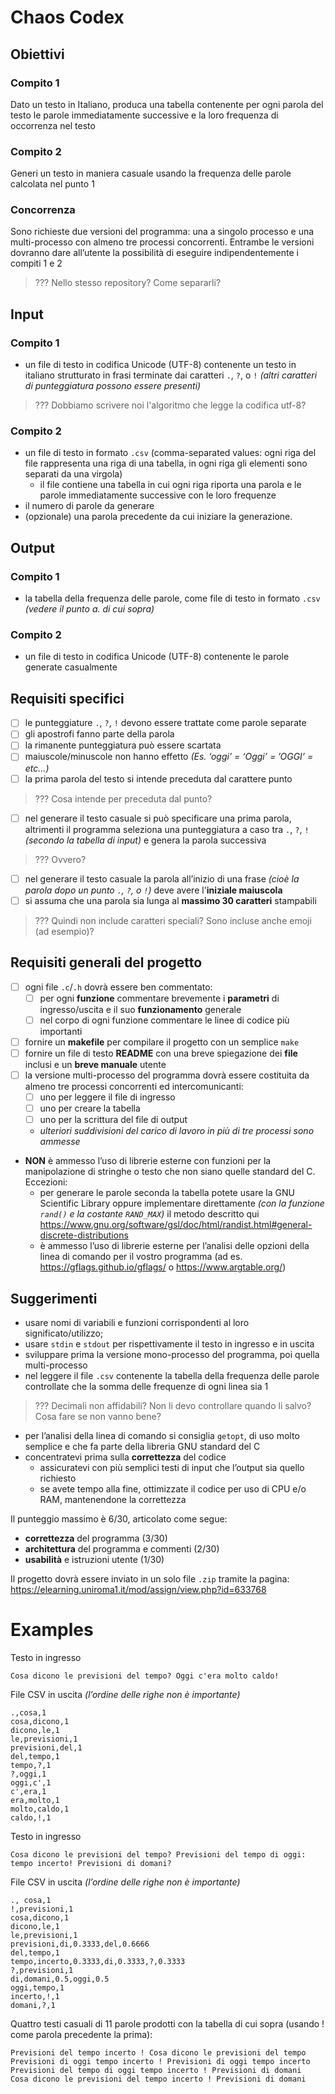 # Chaos Codex

<!-- Sistemi Operativi II Modulo -->
<!---->
<!-- Progetto -->
<!-- Canale A – L (a.a. 2023-24) -->
<!-- Scadenza: 23:59, 31 maggio 2024 -->
<!-- Prof. Paolo Zuliani (zuliani@di.uniroma1.it) -->

## Obiettivi

<!-- L’obiettivo è implementare un programma ANSI C che -->

### Compito 1

Dato un testo in Italiano, produca una tabella contenente per ogni parola del testo le parole immediatamente successive e la loro frequenza di occorrenza nel testo

### Compito 2

Generi un testo in maniera casuale usando la frequenza delle parole calcolata nel punto 1

### Concorrenza

Sono richieste due versioni del programma: una a singolo processo e una multi-processo con almeno tre processi concorrenti. Entrambe le versioni dovranno dare all’utente la possibilità di eseguire indipendentemente i compiti 1 e 2

> ??? Nello stesso repository? Come separarli?

## Input

### Compito 1

- un file di testo in codifica Unicode (UTF-8) contenente un testo in italiano strutturato in frasi terminate dai caratteri `.`, `?`, o `!` _(altri caratteri di punteggiatura possono essere presenti)_

> ??? Dobbiamo scrivere noi l'algoritmo che legge la codifica utf-8?

### Compito 2

- un file di testo in formato `.csv` (comma-separated values: ogni riga del file rappresenta una riga di una tabella, in ogni riga gli elementi sono separati da una virgola)
  - il file contiene una tabella in cui ogni riga riporta una parola e le parole immediatamente successive con le loro frequenze
- il numero di parole da generare
- (opzionale) una parola precedente da cui iniziare la generazione.

## Output

### Compito 1

- la tabella della frequenza delle parole, come file di testo in formato `.csv` _(vedere il punto a. di cui sopra)_

### Compito 2

- un file di testo in codifica Unicode (UTF-8) contenente le parole generate casualmente

## Requisiti specifici

- [ ] le punteggiature `.`, `?`, `!` devono essere trattate come parole separate
- [ ] gli apostrofi fanno parte della parola
- [ ] la rimanente punteggiatura può essere scartata
- [ ] maiuscole/minuscole non hanno effetto _(Es. ‘oggi’ = ‘Oggi’ = ’OGGI’ = etc...)_
- [ ] la prima parola del testo si intende preceduta dal carattere punto

> ??? Cosa intende per preceduta dal punto?

- [ ] nel generare il testo casuale si può specificare una prima parola, altrimenti il programma seleziona una punteggiatura a caso tra `.`, `?`, `!` _(secondo la tabella di input)_ e genera la parola successiva

> ??? Ovvero?

- [ ] nel generare il testo casuale la parola all’inizio di una frase _(cioè la parola dopo un punto `.`, `?`, o `!`)_ deve avere l'**iniziale maiuscola**
- [ ] si assuma che una parola sia lunga al **massimo 30 caratteri** stampabili

> ??? Quindi non include caratteri speciali? Sono incluse anche emoji (ad esempio)?

## Requisiti generali del progetto

- [ ] ogni file `.c`/`.h` dovrà essere ben commentato:
  - [ ] per ogni **funzione** commentare brevemente i **parametri** di ingresso/uscita e il suo **funzionamento** generale
  - [ ] nel corpo di ogni funzione commentare le linee di codice più importanti
- [ ] fornire un **makefile** per compilare il progetto con un semplice `make`
- [ ] fornire un file di testo **README** con una breve spiegazione dei **file** inclusi e un **breve manuale** utente
- [ ] la versione multi-processo del programma dovrà essere costituita da almeno tre processi concorrenti ed intercomunicanti:
  - [ ] uno per leggere il file di ingresso
  - [ ] uno per creare la tabella
  - [ ] uno per la scrittura del file di output
  - _ulteriori suddivisioni del carico di lavoro in più di tre processi sono ammesse_
- **NON** è ammesso l’uso di librerie esterne con funzioni per la manipolazione di stringhe o testo che non siano quelle standard del C. Eccezioni:
  - per generare le parole seconda la tabella potete usare la GNU Scientific Library oppure implementare direttamente _(con la funzione `rand()` e la costante `RAND_MAX`)_ il metodo descritto qui https://www.gnu.org/software/gsl/doc/html/randist.html#general-discrete-distributions
  - è ammesso l’uso di librerie esterne per l’analisi delle opzioni della linea di comando per il vostro programma (ad es. https://gflags.github.io/gflags/ o https://www.argtable.org/)

## Suggerimenti

- usare nomi di variabili e funzioni corrispondenti al loro significato/utilizzo;
- usare `stdin` e `stdout` per rispettivamente il testo in ingresso e in uscita
- sviluppare prima la versione mono-processo del programma, poi quella multi-processo
- nel leggere il file `.csv` contenente la tabella della frequenza delle parole controllate che la somma delle frequenze di ogni linea sia 1

> ??? Decimali non affidabili? Non li devo controllare quando li salvo? Cosa fare se non vanno bene?

- per l’analisi della linea di comando si consiglia `getopt`, di uso molto semplice e che fa parte della libreria GNU standard del C
- concentratevi prima sulla **correttezza** del codice
  - assicuratevi con più semplici testi di input che l’output sia quello richiesto
  - se avete tempo alla fine, ottimizzate il codice per uso di CPU e/o RAM, mantenendone la correttezza

Il punteggio massimo è 6/30, articolato come segue:

- **correttezza** del programma (3/30)
- **architettura** del programma e commenti (2/30)
- **usabilità** e istruzioni utente (1/30)

Il progetto dovrà essere inviato in un solo file `.zip` tramite la pagina:
https://elearning.uniroma1.it/mod/assign/view.php?id=633768

# Examples

Testo in ingresso

```
Cosa dicono le previsioni del tempo? Oggi c'era molto caldo!
```

File CSV in uscita _(l’ordine delle righe non è importante)_

```csv
.,cosa,1
cosa,dicono,1
dicono,le,1
le,previsioni,1
previsioni,del,1
del,tempo,1
tempo,?,1
?,oggi,1
oggi,c',1
c',era,1
era,molto,1
molto,caldo,1
caldo,!,1
```

Testo in ingresso

```
Cosa dicono le previsioni del tempo? Previsioni del tempo di oggi: tempo incerto! Previsioni di domani?
```

File CSV in uscita _(l’ordine delle righe non è importante)_

```csv
., cosa,1
!,previsioni,1
cosa,dicono,1
dicono,le,1
le,previsioni,1
previsioni,di,0.3333,del,0.6666
del,tempo,1
tempo,incerto,0.3333,di,0.3333,?,0.3333
?,previsioni,1
di,domani,0.5,oggi,0.5
oggi,tempo,1
incerto,!,1
domani,?,1
```

Quattro testi casuali di 11 parole prodotti con la tabella di cui sopra (usando ! come parola precedente la prima):

```
Previsioni del tempo incerto ! Cosa dicono le previsioni del tempo
Previsioni di oggi tempo incerto ! Previsioni di oggi tempo incerto
Previsioni del tempo di oggi tempo incerto ! Previsioni di domani
Cosa dicono le previsioni del tempo incerto ! Previsioni di domani
```
